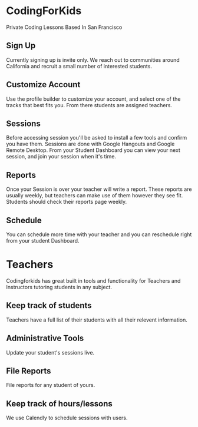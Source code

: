 # CodingForKids
Private Coding Lessons Based In San Francisco

## Sign Up
Currently signing up is invite only. We reach out to communities around California and recruit a small number of interested students.

## Customize Account
Use the profile builder to customize your account, and select one of the tracks that best fits you. From there students are assigned teachers.

## Sessions
Before accessing session you'll be asked to install a few tools and confirm you have them. Sessions are done with Google Hangouts and Google Remote Desktop. From your Student Dashboard you can view your next session, and join your session when it's time.

## Reports
Once your Session is over your teacher will write a report. These reports are usually weekly, but teachers can make use of them however they see fit. Students should check their reports page weekly.

## Schedule
You can schedule more time with your teacher and you can reschedule right from your student Dashboard.

# Teachers
Codingforkids has great built in tools and functionality for Teachers and Instructors tutoring students in any subject.

## Keep track of students
Teachers have a full list of their students with all their relevent information. 

## Administrative Tools
Update your student's sessions live. 

## File Reports
File reports for any student of yours.

## Keep track of hours/lessons
We use Calendly to schedule sessions with users.
